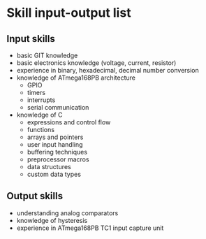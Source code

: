 # Skill input-output list

## Input skills
- basic GIT knowledge
- basic electronics knowledge (voltage, current, resistor)
- experience in binary, hexadecimal, decimal number conversion
- knowledge of ATmega168PB architecture
    - GPIO
    - timers
    - interrupts
    - serial communication
- knowledge of C
    - expressions and control flow
    - functions
    - arrays and pointers
    - user input handling
    - buffering techniques
    - preprocessor macros
    - data structures
    - custom data types

## Output skills
- understanding analog comparators
- knowledge of hysteresis
- experience in ATmega168PB TC1 input capture unit 
